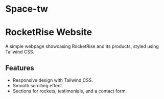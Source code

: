 # Space-tw
# RocketRise Website

A simple webpage showcasing RocketRise and its products, styled using Tailwind CSS.

## Features

- Responsive design with Tailwind CSS.
- Smooth scrolling effect.
- Sections for rockets, testimonials, and a contact form.
